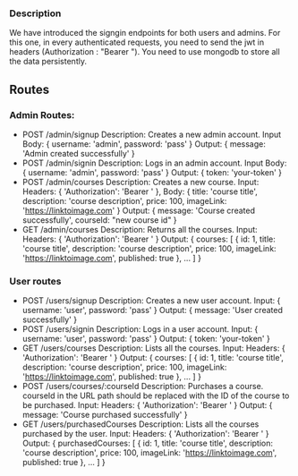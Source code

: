 
### Description

We have introduced the signgin endpoints for both users and admins.
For this one, in every authenticated requests, you need to send the jwt in headers (Authorization : "Bearer <actual token>").
You need to use mongodb to store all the data persistently.

## Routes

### Admin Routes:

- POST /admin/signup
  Description: Creates a new admin account.
  Input Body: { username: 'admin', password: 'pass' }
  Output: { message: 'Admin created successfully' }
- POST /admin/signin
  Description: Logs in an admin account.
  Input Body: { username: 'admin', password: 'pass' }
  Output: { token: 'your-token' }
- POST /admin/courses
  Description: Creates a new course.
  Input: Headers: { 'Authorization': 'Bearer <your-token>' }, Body: { title: 'course title', description: 'course description', price: 100, imageLink: 'https://linktoimage.com' }
  Output: { message: 'Course created successfully', courseId: "new course id" }
- GET /admin/courses
  Description: Returns all the courses.
  Input: Headers: { 'Authorization': 'Bearer <your-token>' }
  Output: { courses: [ { id: 1, title: 'course title', description: 'course description', price: 100, imageLink: 'https://linktoimage.com', published: true }, ... ] }

### User routes

- POST /users/signup
  Description: Creates a new user account.
  Input: { username: 'user', password: 'pass' }
  Output: { message: 'User created successfully' }
- POST /users/signin
  Description: Logs in a user account.
  Input: { username: 'user', password: 'pass' }
  Output: { token: 'your-token' }
- GET /users/courses
  Description: Lists all the courses.
  Input: Headers: { 'Authorization': 'Bearer <your-token>' }
  Output: { courses: [ { id: 1, title: 'course title', description: 'course description', price: 100, imageLink: 'https://linktoimage.com', published: true }, ... ] }
- POST /users/courses/:courseId
  Description: Purchases a course. courseId in the URL path should be replaced with the ID of the course to be purchased.
  Input: Headers: { 'Authorization': 'Bearer <your-token>' }
  Output: { message: 'Course purchased successfully' }
- GET /users/purchasedCourses
  Description: Lists all the courses purchased by the user.
  Input: Headers: { 'Authorization': 'Bearer <your-token>' }
  Output: { purchasedCourses: [ { id: 1, title: 'course title', description: 'course description', price: 100, imageLink: 'https://linktoimage.com', published: true }, ... ] }

